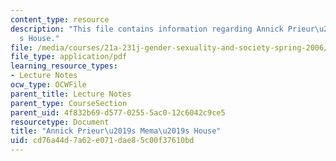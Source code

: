 ```yaml
---
content_type: resource
description: "This file contains information regarding Annick Prieur\u2019s Mema\u2019\
  s House."
file: /media/courses/21a-231j-gender-sexuality-and-society-spring-2006/cd76a44d7a62e071dae85c00f37610bd_MIT21A_213JS06_memas.pdf
file_type: application/pdf
learning_resource_types:
- Lecture Notes
ocw_type: OCWFile
parent_title: Lecture Notes
parent_type: CourseSection
parent_uid: 4f832b69-d577-0255-5ac0-12c6042c9ce5
resourcetype: Document
title: "Annick Prieur\u2019s Mema\u2019s House"
uid: cd76a44d-7a62-e071-dae8-5c00f37610bd
---
```

